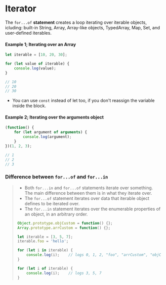 # Iterator

The `for...of` **statement** creates a loop iterating over iterable objects, icluding: built-in String, Array, Array-like objects, TypedArray, Map, Set, and user-defined iterables.



#### Example 1; Iterating over an Array

```javascript
let iterable = [10, 20, 30];

for (let value of iterable) {
    console.log(value);
}

// 10
// 20
// 30
```

- You can use `const` instead of let too, if you don't reassign the variable inside the block.



#### Example 2; Iterating over the arguments object

```javascript
(function() {
    for (let argument of arguments) {
        console.log(argument);
    }
})(1, 2, 3);

// 1
// 2
// 3
```



### Difference between `for...of` and `for...in`

> - Both `for...in` and `for...of` statements iterate over something. The main difference between them is in what they iterate over.
> - The `for...of` statement iterates over data that iterable object defines to be iterated over.
> - The `for...in` statement iterates over the enumerable properties of an object, in an arbitrary order.
>
> ``` javascript
> Object.prototype.objCustom = function() {};
> Array.prototype.arrCustom = function() {};
> 
> let iterable = [3, 5, 7];
> iterable.foo = 'hello';
> 
> for (let i in iterable) {
>     console.log(i);    // logs 0, 1, 2, "foo", "arrCustom", "objCustom"
> }
> 
> for (let i of iterable) {
>     console.log(i);    // logs 3, 5, 7
> }
> ```